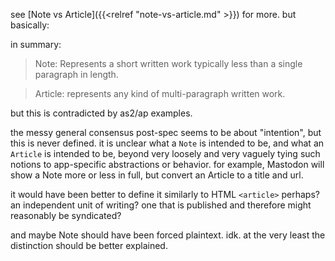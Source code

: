 see [Note vs Article]({{<relref "note-vs-article.md" >}}) for more. but basically:

in summary:

> Note: Represents a short written work typically less than a single paragraph in length.

> Article: represents any kind of multi-paragraph written work.

but this is contradicted by as2/ap examples.

the messy general consensus post-spec seems to be about "intention", but this is never defined. it is unclear what a `Note` is intended to be, and what an `Article` is intended to be, beyond very loosely and very vaguely tying such notions to app-specific abstractions or behavior. for example, Mastodon will show a Note more or less in full, but convert an Article to a title and url.

it would have been better to define it similarly to HTML `<article>` perhaps? an independent unit of writing? one that is published and therefore might reasonably be syndicated?

and maybe Note should have been forced plaintext. idk. at the very least the distinction should be better explained.